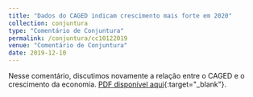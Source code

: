 ```yaml
---
title: "Dados do CAGED indicam crescimento mais forte em 2020"
collection: conjuntura
type: "Comentário de Conjuntura"
permalink: /conjuntura/cc10122019
venue: "Comentário de Conjuntura"
date: 2019-12-10
---
```


Nesse comentário, discutimos novamente a relação entre o CAGED e o crescimento da economia. [PDF disponível aqui](https://github.com/vitorwilher/conjuntura/blob/master/cc10122019.pdf){:target="_blank"}.